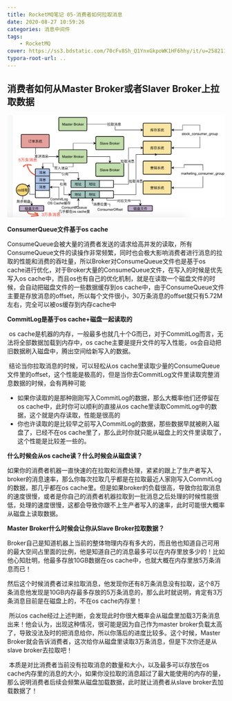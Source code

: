 ```yaml
---
title: RocketMQ笔记 05-消费者如何拉取消息
date: 2020-08-27 10:59:26
categories: 消息中间件
tags:
	- RocketMQ
cover: https://ss3.bdstatic.com/70cFv8Sh_Q1YnxGkpoWK1HF6hhy/it/u=2582113194,968310573&fm=26&gp=0.jpg
typora-root-url: ..
---
```


## 消费者如何从Master Broker或者Slaver Broker上拉取数据

<img src="/images/%E6%B6%88%E8%B4%B9%E8%80%85%E6%8B%89%E5%8F%96%E6%B6%88%E6%81%AF.png" alt="消费者拉取消息" style="zoom: 50%;" />

**ConsumerQueue文件基于os cache**

​	ConsumeQueue会被大量的消费者发送的请求给高并发的读取，所有ConsumeQueue文件的读操作非常频繁，同时也会极大影响消费者进行消息的拉取的性能和消费的吞吐量，所以Broker对ConsumeQueue文件也是基于os cache进行优化，对于Broker大量的ConsumeQueue文件，在写入的时候是优先写入os cache中，而且os也有自己的优化机制，就是在读取一个磁盘文件的时候，会自动把磁盘文件的一些数据缓存到os cache中，由于ConsumeQueue文件主要是存放消息的offset，所以每个文件很小，30万条消息的offset就只有5.72M左右，完全可以被os缓存到内存cache中



**CommitLog是基于os cache+磁盘一起读取的**

​	os cache是机器的内存，一般最多也就几十个G而已，对于CommitLog而言，无法将全部数据加载到内存中，os cache主要是提升文件的写入性能，os会自动把旧数据刷入磁盘中，腾出空间给新写入的数据。

​	结论当你拉取消息的时候，可以轻松从os cache里读取少量的ConsumeQueue文件里的offset，这个性能是极高的，但是当你去CommitLog文件里读取完整消息数据的时候，会有两种可能

- 如果你读取的是那种刚刚写入CommitLog的数据，那么大概率他们还停留在os cache中，此时你可以顺利的直接从os cache里读取CommitLog中的数据，这个就是内存读取，性能是很高的
- 你也许读取的是比较早之前写入CommitLog的数据，那些数据早就被刷入磁盘了，已经不在os cache里了，那么此时你就只能从磁盘上的文件里读取了，这个性能是比较差一些的。



**什么时候会从os cache读？什么时候会从磁盘读？**

​	如果你的消费者机器一直快速的在拉取和消费处理，紧紧的跟上了生产者写入broker的消息速率，那么你每次拉取几乎都是在拉取最近人家刚写入CommitLog的数据，那几乎都在os cache里。但是如果broker的负载很高，导致你拉取消息的速度很慢，或者是你自己的消费者机器拉取到一批消息之后处理的时候性能很低，处理的速度很慢，这都会导致你跟不上生产者写入的速率，此时可能很大概率从磁盘上读取数据。



**Master Broker什么时候会让你从Slave Broker拉取数据？**

​	Broker自己是知道机器上当前的整体物理内存有多大的，而且他也知道自己可用的最大空间占里面的比例，他是知道自己的消息最多可以在内存里放多少的！比如他心知肚明，他最多存放10GB数据在os cache中，也就大概在内存里放5万条消息而已！

​	然后这个时候消费者过来拉取消息，他发现你还有8万条消息没有拉取，这个8万条消息他发现是10GB内存最多存放的5万条消息的，那么此时就说明，肯定有3万条消息目前是在磁盘上的，不在os cache内存里！

​	所以os cache经过上述判断，会发现此时你很大概率会从磁盘里加载3万条消息出来！他会认为，出现这种情况，很可能是因为自己作为master broker负载太高了，导致没法及时的把消息给你，所以你落后的进度比较多。这个时候，Master Broker就会告诉消费者，这次给你从磁盘里读取3万条消息，但是下次你还是从slave broker去拉取吧！

​	本质是对比消费者当前没有拉取消息的数量和大小，以及最多可以存放在os cache内存里的消息的大小，如果你没拉取的消息超过了最大能使用的内存的量，那么说明消费者后续会频繁从磁盘加载数据，此时就让消费者从slave broker去加载数据了！

